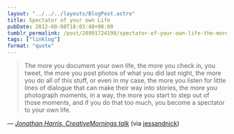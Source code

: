 ```yaml
---
layout: "../../../layouts/BlogPost.astro"
title: Spectator of your own Life
pubDate: 2012-08-08T18:03:40+00:00
tumblr_permalink: /post/28991724198/spectator-of-your-own-life-the-more-you-document
tags: ["linklog"]
format: "quote"
---
```


> The more you document your own life, the more you check in, you tweet, the more you post photos of what you did last night, the more you do all of this stuff, or even in my case, the more you listen for little lines of dialogue that can make their way into stories, the more you photograph moments, in a way, the more you start to step out of those moments, and if you do that too much, you become a spectator to your own life.

— <cite>[Jonathan Harris, _CreativeMornings talk_](http://www.swiss-miss.com/2012/08/spectator-of-your-own-life.html)</cite> (via <a href="http://tumblr.nickandjess.co.uk/">jessandnick</a>)
